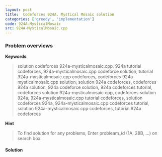 ```yaml
---
layout: post
title:  Codeforces 924A. Mystical Mosaic solution
categories: ['greedy', 'implementation']
code: 924A-MysticalMosaic
src: 924A-MysticalMosaic.cpp
---
```

### **Problem overviews**

**Keywords**
> solution codeforces 924a-mysticalmosaic.cpp, 924a tutorial codeforces, 924a-mysticalmosaic.cpp codeforce solution, tutorial 924a-mysticalmosaic.cpp codeforces, codeforces 924a-mysticalmosaic.cpp solution, solution 924a codeforces, codeforces 924a solution, 924a codeforce solution, 924a codeforces tutorial, codeforces solution 924a-mysticalmosaic.cpp, codeforces solution 924a, 924a-mysticalmosaic.cpp tutorial codeforces, solution codeforces 924a, 924a-mysticalmosaic.cpp codeforces tutorial, solution 924a-mysticalmosaic.cpp codeforces, tutorial 924a codeforces

**Hint**
> To find solution for any problems, Enter probleam_id (1A, 28B, ...) on search box. 

#### **Solution**



